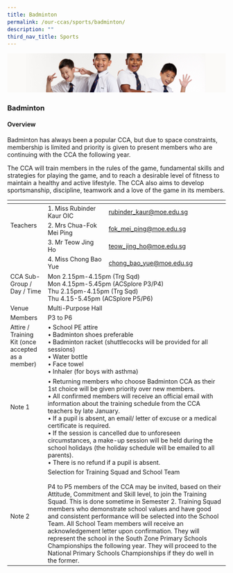 ```yaml
---
title: Badminton
permalink: /our-ccas/sports/badminton/
description: ""
third_nav_title: Sports
---
```

![](/images/Sub-banner2.jpg)

### Badminton

#### Overview

  

Badminton has always been a popular CCA, but due to space constraints, membership is limited and priority is given to present members who are continuing with the CCA the following year. &nbsp;

The CCA will train members in the rules of the game, fundamental skills and strategies for playing the game, and to reach a desirable level of fitness to maintain a healthy and active lifestyle. The CCA also aims to develop sportsmanship, discipline, teamwork and a love of the game in its members.

<table><thead><tr><th></th><th></th><th></th></tr></thead><tbody><tr><td rowspan="3">Teachers<br><br></td><td>1. Miss Rubinder Kaur OIC</td><td><a href="mailto:rubinder_kaur@moe.edu.sg">rubinder_kaur@moe.edu.sg</a></td></tr><tr><td>2. Mrs Chua-Fok Mei Ping</td><td><a href="mailto:fok_mei_ping@moe.edu.sg">fok_mei_ping@moe.edu.sg</a></td></tr><tr><td>3. Mr Teow Jing Ho</td><td><a href="mailto:teow_jing_ho@moe.edu.sg">teow_jing_ho@moe.edu.sg</a></td></tr><tr><td></td><td>4. Miss Chong Bao Yue</td><td><a href="mailto:chong_bao_yue@moe.edu.sg">chong_bao_yue@moe.edu.sg</a></td></tr><tr><td>CCA Sub-Group /<br>Day / Time<br> <br></td><td colspan="2">Mon 2.15pm-4.15pm (Trg Sqd)<br>Mon 4.15pm-5.45pm (ACSplore P3/P4)<br>Thu 2.15pm-4.15pm (Trg Sqd)<br>Thu 4.15-5.45pm (ACSplore P5/P6) </td></tr><tr><td>Venue</td><td colspan="2">Multi-Purpose Hall</td></tr><tr><td>Members</td><td colspan="2">P3 to P6</td></tr><tr><td>Attire / Training Kit (once accepted as a member)<br><br></td><td colspan="2">• School PE attire<br>• Badminton shoes preferable<br>• Badminton racket (shuttlecocks will be provided for all sessions)<br>• Water bottle<br>• Face towel<br>• Inhaler (for boys with asthma) <br></td></tr><tr><td>Note 1<br><br><br><br><br></td><td colspan="2">• Returning members who choose Badminton CCA as their 1st choice will be given priority over new members.<br>• All confirmed members will receive an official email with information about the training schedule from the CCA teachers by late January.<br>• If a pupil is absent, an email/ letter of excuse or a medical certificate is required.<br>• If the session is cancelled due to unforeseen circumstances, a make-up session will be held during the school holidays (the holiday schedule will be emailed to all parents).<br>• There is no refund if a pupil is absent.</td></tr><tr><td>Note 2<br></td><td colspan="2">Selection for Training Squad and School Team<br><br>P4 to P5 members of the CCA may be invited, based on their Attitude, Commitment and Skill level, to join the Training Squad. This is done sometime in Semester 2. Training Squad members who demonstrate school values and have good and consistent performance will be selected into the School Team. All School Team members will receive an acknowledgement letter upon confirmation. They will represent the school in the South Zone Primary Schools Championships the following year. They will proceed to the National Primary Schools Championships if they do well in the former.</td></tr></tbody></table>